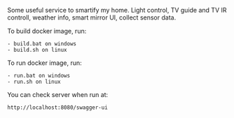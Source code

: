Some useful service to smartify my home.
Light control, TV guide and TV IR controll, weather info, smart mirror UI, collect sensor data. 

To build docker image, run:

    - build.bat on windows
    - build.sh on linux

To run docker image, run:

    - run.bat on windows
    - run.sh on linux

You can check server when run at:

    http://localhost:8080/swagger-ui